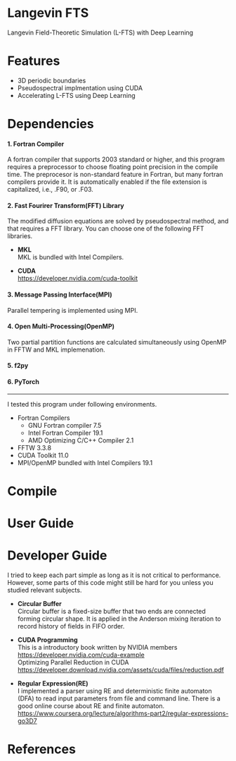 # Langevin FTS
Langevin Field-Theoretic Simulation (L-FTS) with Deep Learning

# Features
* 3D periodic boundaries  
* Pseudospectral implmentation using CUDA
* Accelerating L-FTS using Deep Learning

# Dependencies
#### 1. Fortran Compiler
  A fortran compiler that supports 2003 standard or higher, and this program requires a preprocessor to choose floating point precision in the compile time. The preprocesor is non-standard feature in Fortran, but many fortran compilers provide it. It is automatically enabled if the file extension is capitalized, i.e., .F90, or .F03.

#### 2. Fast Fourirer Transform(FFT) Library
  The modified diffusion equations are solved by pseudospectral method, and that requires a FFT library. You can choose one of the following FFT libraries.

+ **MKL**   
  MKL is bundled with Intel Compilers.  
  
+ **CUDA**  
  https://developer.nvidia.com/cuda-toolkit  

#### 3. Message Passing Interface(MPI)
  Parallel tempering is implemented using MPI.  
  
#### 4. Open Multi-Processing(OpenMP)
  Two partial partition functions are calculated simultaneously using OpenMP in FFTW and MKL implemenation.  
#### 5. f2py

#### 6. PyTorch

* * *
I tested this program under following environments.  
+ Fortran Compilers
  + GNU Fortran compiler 7.5  
  + Intel Fortran Compiler 19.1  
  + AMD Optimizing C/C++ Compiler 2.1  
+ FFTW 3.3.8
+ CUDA Toolkit 11.0
+ MPI/OpenMP bundled with Intel Compilers 19.1

# Compile
  
# User Guide

# Developer Guide
  I tried to keep each part simple as long as it is not critical to performance. However, some parts of this code might still be hard for you unless you studied relevant subjects.   

+ **Circular Buffer**   
    Circular buffer is a fixed-size buffer that two ends are connected forming circular shape. It is applied in the Anderson mixing iteration to record history of fields in FIFO order.

+ **CUDA Programming**  
    This is a introductory book written by NVIDIA members  
  https://developer.nvidia.com/cuda-example  
    Optimizing Parallel Reduction in CUDA  
  https://developer.download.nvidia.com/assets/cuda/files/reduction.pdf  

+ **Regular Expression(RE)**  
    I implemented a parser using RE and deterministic finite automaton (DFA) to read input parameters from file and command line. There is a good online course about RE and finite automaton.  
  https://www.coursera.org/lecture/algorithms-part2/regular-expressions-go3D7 
  
# References
